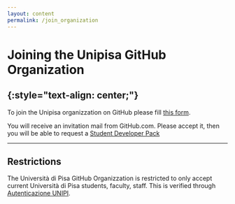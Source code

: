```yaml
---
layout: content
permalink: /join_organization
---
```

# **Joining the Unipisa GitHub Organization**
{:style="text-align: center;"}
---


To join the Unipisa organizzation on GitHub please fill [this form](https://forms.office.com/e/XiEFxExdxE).

You will receive an invitation mail from GitHub.com. Please accept it, then you will be able to request a [Student Developer Pack](https://unipisa.github.io/students)

---

## **Restrictions**  
The Università di Pisa GitHub Organizzation is restricted to only accept current Università di Pisa students, faculty, staff. This is verified through [Autenticazione UNIPI](https://autenticazione.unipi.it/).

